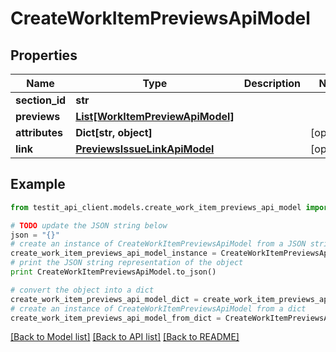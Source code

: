 # CreateWorkItemPreviewsApiModel


## Properties
Name | Type | Description | Notes
------------ | ------------- | ------------- | -------------
**section_id** | **str** |  | 
**previews** | [**List[WorkItemPreviewApiModel]**](WorkItemPreviewApiModel.md) |  | 
**attributes** | **Dict[str, object]** |  | [optional] 
**link** | [**PreviewsIssueLinkApiModel**](PreviewsIssueLinkApiModel.md) |  | [optional] 

## Example

```python
from testit_api_client.models.create_work_item_previews_api_model import CreateWorkItemPreviewsApiModel

# TODO update the JSON string below
json = "{}"
# create an instance of CreateWorkItemPreviewsApiModel from a JSON string
create_work_item_previews_api_model_instance = CreateWorkItemPreviewsApiModel.from_json(json)
# print the JSON string representation of the object
print CreateWorkItemPreviewsApiModel.to_json()

# convert the object into a dict
create_work_item_previews_api_model_dict = create_work_item_previews_api_model_instance.to_dict()
# create an instance of CreateWorkItemPreviewsApiModel from a dict
create_work_item_previews_api_model_from_dict = CreateWorkItemPreviewsApiModel.from_dict(create_work_item_previews_api_model_dict)
```
[[Back to Model list]](../README.md#documentation-for-models) [[Back to API list]](../README.md#documentation-for-api-endpoints) [[Back to README]](../README.md)


